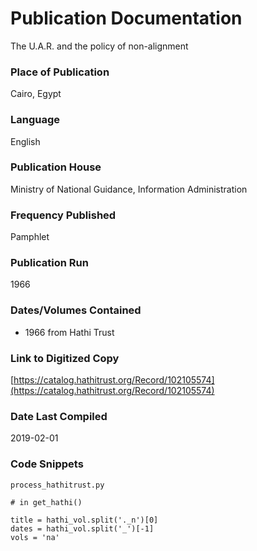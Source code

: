 # Publication Documentation
The U.A.R. and the policy of non-alignment

### Place of Publication
Cairo, Egypt

### Language
English

### Publication House
Ministry of National Guidance, Information Administration

### Frequency Published
Pamphlet

### Publication Run
1966

### Dates/Volumes Contained
- 1966 from Hathi Trust

### Link to Digitized Copy
[https://catalog.hathitrust.org/Record/102105574](https://catalog.hathitrust.org/Record/102105574)

### Date Last Compiled
2019-02-01

### Code Snippets
`process_hathitrust.py`
```
# in get_hathi()

title = hathi_vol.split('._n')[0]
dates = hathi_vol.split('_')[-1]
vols = 'na'
              
```